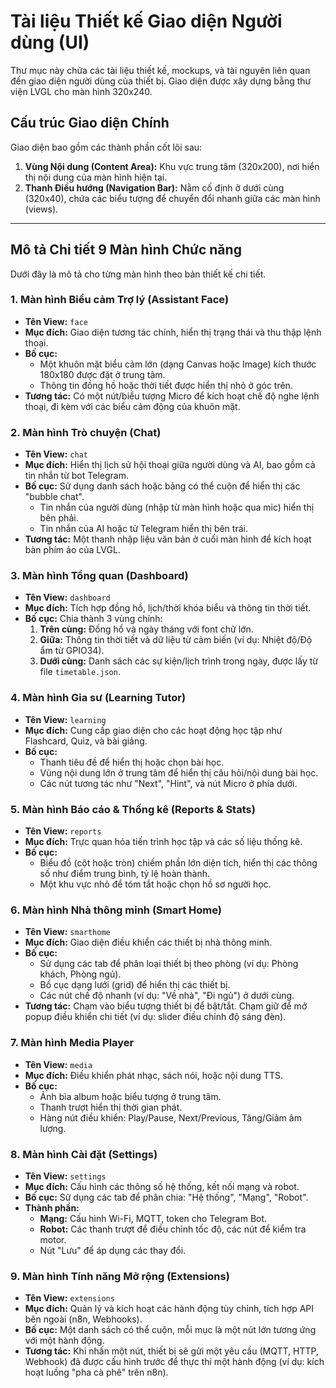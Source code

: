 # Tài liệu Thiết kế Giao diện Người dùng (UI)

Thư mục này chứa các tài liệu thiết kế, mockups, và tài nguyên liên quan đến giao diện người dùng của thiết bị. Giao diện được xây dựng bằng thư viện LVGL cho màn hình 320x240.

## Cấu trúc Giao diện Chính

Giao diện bao gồm các thành phần cốt lõi sau:

1.  **Vùng Nội dung (Content Area):** Khu vực trung tâm (320x200), nơi hiển thị nội dung của màn hình hiện tại.
2.  **Thanh Điều hướng (Navigation Bar):** Nằm cố định ở dưới cùng (320x40), chứa các biểu tượng để chuyển đổi nhanh giữa các màn hình (views).

---

## Mô tả Chi tiết 9 Màn hình Chức năng

Dưới đây là mô tả cho từng màn hình theo bản thiết kế chi tiết.

### 1. Màn hình Biểu cảm Trợ lý (Assistant Face)

*   **Tên View:** `face`
*   **Mục đích:** Giao diện tương tác chính, hiển thị trạng thái và thu thập lệnh thoại.
*   **Bố cục:** 
    *   Một khuôn mặt biểu cảm lớn (dạng Canvas hoặc Image) kích thước 180x180 được đặt ở trung tâm.
    *   Thông tin đồng hồ hoặc thời tiết được hiển thị nhỏ ở góc trên.
*   **Tương tác:** Có một nút/biểu tượng Micro để kích hoạt chế độ nghe lệnh thoại, đi kèm với các biểu cảm động của khuôn mặt.

### 2. Màn hình Trò chuyện (Chat)

*   **Tên View:** `chat`
*   **Mục đích:** Hiển thị lịch sử hội thoại giữa người dùng và AI, bao gồm cả tin nhắn từ bot Telegram.
*   **Bố cục:** Sử dụng danh sách hoặc bảng có thể cuộn để hiển thị các "bubble chat".
    *   Tin nhắn của người dùng (nhập từ màn hình hoặc qua mic) hiển thị bên phải.
    *   Tin nhắn của AI hoặc từ Telegram hiển thị bên trái.
*   **Tương tác:** Một thanh nhập liệu văn bản ở cuối màn hình để kích hoạt bàn phím ảo của LVGL.

### 3. Màn hình Tổng quan (Dashboard)

*   **Tên View:** `dashboard`
*   **Mục đích:** Tích hợp đồng hồ, lịch/thời khóa biểu và thông tin thời tiết.
*   **Bố cục:** Chia thành 3 vùng chính:
    1.  **Trên cùng:** Đồng hồ và ngày tháng với font chữ lớn.
    2.  **Giữa:** Thông tin thời tiết và dữ liệu từ cảm biến (ví dụ: Nhiệt độ/Độ ẩm từ GPIO34).
    3.  **Dưới cùng:** Danh sách các sự kiện/lịch trình trong ngày, được lấy từ file `timetable.json`.

### 4. Màn hình Gia sư (Learning Tutor)

*   **Tên View:** `learning`
*   **Mục đích:** Cung cấp giao diện cho các hoạt động học tập như Flashcard, Quiz, và bài giảng.
*   **Bố cục:** 
    *   Thanh tiêu đề để hiển thị hoặc chọn bài học.
    *   Vùng nội dung lớn ở trung tâm để hiển thị câu hỏi/nội dung bài học.
    *   Các nút tương tác như "Next", "Hint", và nút Micro ở phía dưới.

### 5. Màn hình Báo cáo & Thống kê (Reports & Stats)

*   **Tên View:** `reports`
*   **Mục đích:** Trực quan hóa tiến trình học tập và các số liệu thống kê.
*   **Bố cục:**
    *   Biểu đồ (cột hoặc tròn) chiếm phần lớn diện tích, hiển thị các thông số như điểm trung bình, tỷ lệ hoàn thành.
    *   Một khu vực nhỏ để tóm tắt hoặc chọn hồ sơ người học.

### 6. Màn hình Nhà thông minh (Smart Home)

*   **Tên View:** `smarthome`
*   **Mục đích:** Giao diện điều khiển các thiết bị nhà thông minh.
*   **Bố cục:**
    *   Sử dụng các tab để phân loại thiết bị theo phòng (ví dụ: Phòng khách, Phòng ngủ).
    *   Bố cục dạng lưới (grid) để hiển thị các thiết bị.
    *   Các nút chế độ nhanh (ví dụ: "Về nhà", "Đi ngủ") ở dưới cùng.
*   **Tương tác:** Chạm vào biểu tượng thiết bị để bật/tắt. Chạm giữ để mở popup điều khiển chi tiết (ví dụ: slider điều chỉnh độ sáng đèn).

### 7. Màn hình Media Player

*   **Tên View:** `media`
*   **Mục đích:** Điều khiển phát nhạc, sách nói, hoặc nội dung TTS.
*   **Bố cục:**
    *   Ảnh bìa album hoặc biểu tượng ở trung tâm.
    *   Thanh trượt hiển thị thời gian phát.
    *   Hàng nút điều khiển: Play/Pause, Next/Previous, Tăng/Giảm âm lượng.

### 8. Màn hình Cài đặt (Settings)

*   **Tên View:** `settings`
*   **Mục đích:** Cấu hình các thông số hệ thống, kết nối mạng và robot.
*   **Bố cục:** Sử dụng các tab để phân chia: "Hệ thống", "Mạng", "Robot".
*   **Thành phần:**
    *   **Mạng:** Cấu hình Wi-Fi, MQTT, token cho Telegram Bot.
    *   **Robot:** Các thanh trượt để điều chỉnh tốc độ, các nút để kiểm tra motor.
    *   Nút "Lưu" để áp dụng các thay đổi.

### 9. Màn hình Tính năng Mở rộng (Extensions)

*   **Tên View:** `extensions`
*   **Mục đích:** Quản lý và kích hoạt các hành động tùy chỉnh, tích hợp API bên ngoài (n8n, Webhooks).
*   **Bố cục:** Một danh sách có thể cuộn, mỗi mục là một nút lớn tương ứng với một hành động.
*   **Tương tác:** Khi nhấn một nút, thiết bị sẽ gửi một yêu cầu (MQTT, HTTP, Webhook) đã được cấu hình trước để thực thi một hành động (ví dụ: kích hoạt luồng "pha cà phê" trên n8n).
